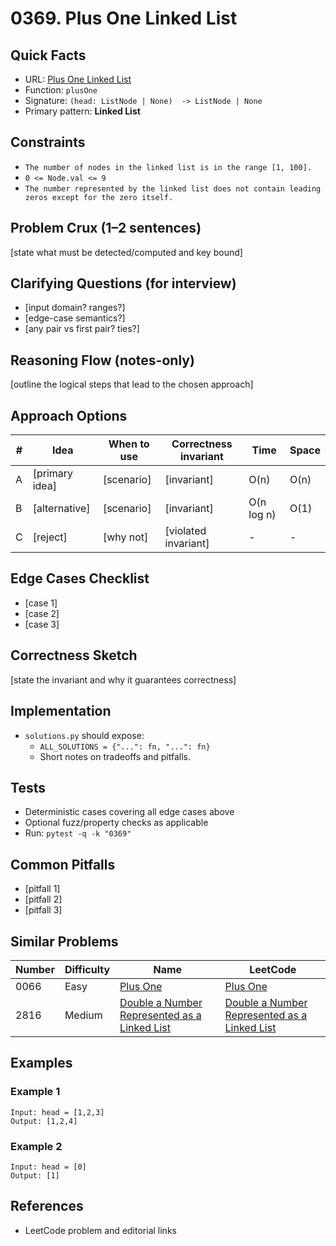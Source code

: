 # 0369. Plus One Linked List

## Quick Facts

- URL: [Plus One Linked List](https://leetcode.com/problems/plus-one-linked-list/)
- Function: `plusOne`
- Signature: `(head: ListNode | None)  -> ListNode | None`
- Primary pattern: **Linked List**

## Constraints

- `The number of nodes in the linked list is in the range [1, 100].`
- `0 <= Node.val <= 9`
- `The number represented by the linked list does not contain leading zeros except for the zero itself.`

## Problem Crux (1–2 sentences)

[state what must be detected/computed and key bound]

## Clarifying Questions (for interview)

- [input domain? ranges?]
- [edge-case semantics?]
- [any pair vs first pair? ties?]

## Reasoning Flow (notes-only)

[outline the logical steps that lead to the chosen approach]

## Approach Options

| # | Idea | When to use | Correctness invariant | Time | Space |
|---|------|-------------|-----------------------|------|-------|
| A | [primary idea] | [scenario] | [invariant] | O(n) | O(n) |
| B | [alternative] | [scenario] | [invariant] | O(n log n) | O(1) |
| C | [reject] | [why not] | [violated invariant] | - | - |

## Edge Cases Checklist

- [case 1]
- [case 2]
- [case 3]

## Correctness Sketch

[state the invariant and why it guarantees correctness]

## Implementation

- `solutions.py` should expose:
  - `ALL_SOLUTIONS = {"...": fn, "...": fn}`
  - Short notes on tradeoffs and pitfalls.

## Tests

- Deterministic cases covering all edge cases above
- Optional fuzz/property checks as applicable
- Run: `pytest -q -k "0369"`

## Common Pitfalls

- [pitfall 1]
- [pitfall 2]
- [pitfall 3]

## Similar Problems

| Number | Difficulty | Name | LeetCode |
|---|---|---|---|
| 0066 | Easy | [Plus One](../0066-plus-one/readme.md) | [Plus One](https://leetcode.com/problems/plus-one/) |
| 2816 | Medium | [Double a Number Represented as a Linked List](../2816-double-a-number-represented-as-a-linked-list/readme.md) | [Double a Number Represented as a Linked List](https://leetcode.com/problems/double-a-number-represented-as-a-linked-list/) |

## Examples

### Example 1

```text
Input: head = [1,2,3]
Output: [1,2,4]
```

### Example 2

```text
Input: head = [0]
Output: [1]
```

## References

- LeetCode problem and editorial links
